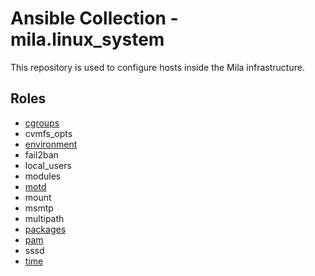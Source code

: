 # Ansible Collection - mila.linux_system

This repository is used to configure hosts inside the Mila infrastructure.

## Roles

* [cgroups](roles/cgroups/README.md)
* cvmfs_opts
* [environment](roles/environment/README.md)
* fail2ban
* local_users
* modules
* [motd](roles/motd/README.md)
* mount
* msmtp
* multipath
* [packages](roles/packages/README.md)
* [pam](roles/pam/README.md)
* sssd
* [time](roles/time/README.md)
